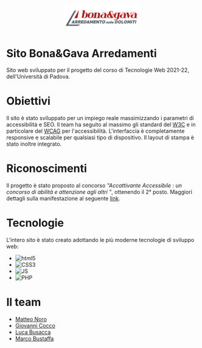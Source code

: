 <div align="center">
  <img src="images/Bona&Gava_logo.png" alt="logo" width=40% />
</div>

# Sito Bona&Gava Arredamenti
Sito web sviluppato per il progetto del corso di Tecnologie Web 2021-22, dell'Università di Padova.

# Obiettivi
Il sito è stato sviluppato per un impiego reale massimizzando i parametri di accessibilità e SEO. 
Il team ha seguito al massimo gli standard del [W3C](https://www.w3.org) e in particolare del [WCAG](https://www.w3.org/WAI/standards-guidelines/wcag/) per l'accessibilità.
L'interfaccia è completamente responsive e scalabile per qualsiasi tipo di dispositivo. Il layout di stampa è stato inoltre integrato.

# Riconoscimenti
Il progetto è stato proposto al concorso *"Accattivante Accessibile : un concorso di abilità e attenzione agli altri "*, ottenendo il 2° posto.
Maggiori dettagli sulla manifestazione al seguente [link](https://ilbolive.unipd.it/index.php/it/event/accattivante-accessibile-concorso-abilita).

# Tecnologie
L'intero sito è stato creato adottando le più moderne tecnologie di sviluppo web:
- ![html5](https://img.shields.io/badge/HTML-239120?style=for-the-badge&logo=html5&logoColor=white)
- ![CSS3](https://img.shields.io/badge/CSS-239120?&style=for-the-badge&logo=css3&logoColor=white)
- ![JS](https://img.shields.io/badge/JavaScript-F7DF1E?style=for-the-badge&logo=javascript&logoColor=black)
- ![PHP](https://img.shields.io/badge/PHP-777BB4?style=for-the-badge&logo=php&logoColor=white)

# Il team

- [Matteo Noro](https://github.com/TheoMadCo)
- [Giovanni Cocco](https://github.com/iota97)
- [Luca Busacca](https://github.com/LuBu-0)
- [Marco Bustaffa](https://github.com/Mallow00)
